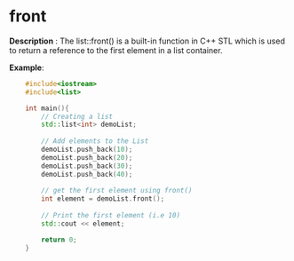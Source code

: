 # front

**Description** : The list::front() is a built-in function in C++ STL which is used to return a reference to the first element in a list container.

**Example**:
```cpp
    #include<iostream>
    #include<list>

    int main(){
        // Creating a list 
        std::list<int> demoList; 
      
        // Add elements to the List 
        demoList.push_back(10); 
        demoList.push_back(20); 
        demoList.push_back(30); 
        demoList.push_back(40); 
      
        // get the first element using front() 
        int element = demoList.front(); 
      
        // Print the first element (i.e 10)
        std::cout << element; 

        return 0;
    }

```
